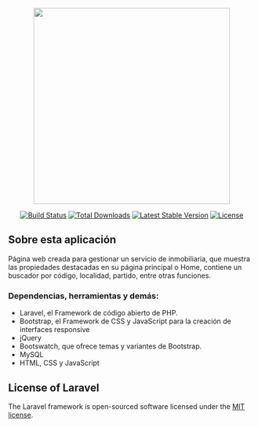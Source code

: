 <p align="center"><a href="https://laravel.com" target="_blank"><img src="https://raw.githubusercontent.com/laravel/art/master/logo-lockup/5%20SVG/2%20CMYK/1%20Full%20Color/laravel-logolockup-cmyk-red.svg" width="400"></a></p>

<p align="center">
<a href="https://travis-ci.org/laravel/framework"><img src="https://travis-ci.org/laravel/framework.svg" alt="Build Status"></a>
<a href="https://packagist.org/packages/laravel/framework"><img src="https://img.shields.io/packagist/dt/laravel/framework" alt="Total Downloads"></a>
<a href="https://packagist.org/packages/laravel/framework"><img src="https://img.shields.io/packagist/v/laravel/framework" alt="Latest Stable Version"></a>
<a href="https://packagist.org/packages/laravel/framework"><img src="https://img.shields.io/packagist/l/laravel/framework" alt="License"></a>
</p>

## Sobre esta aplicación

Página web creada para gestionar un servicio de inmobiliaria, que muestra las propiedades destacadas en su página principal o Home, contiene un buscador por código, localidad, partido, entre otras funciones. 

### Dependencias, herramientas y demás:

* Laravel, el Framework de código abierto de PHP.
* Bootstrap, el Framework de CSS y JavaScript para la creación de interfaces responsive
* jQuery
* Bootswatch, que ofrece temas y variantes de Bootstrap.
* MySQL
* HTML, CSS y JavaScript

## License of Laravel

The Laravel framework is open-sourced software licensed under the [MIT license](https://opensource.org/licenses/MIT).
